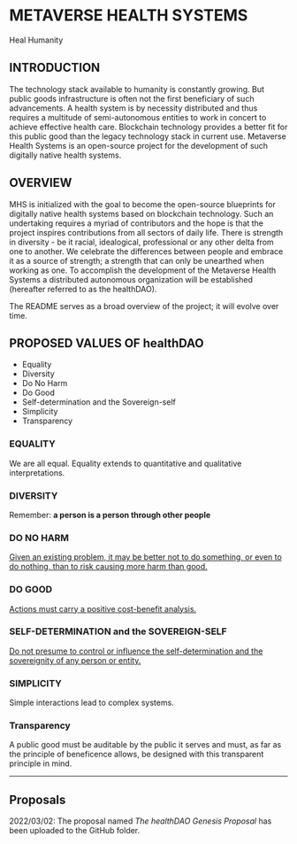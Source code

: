 # METAVERSE HEALTH SYSTEMS
Heal Humanity

## INTRODUCTION
The technology stack available to humanity is constantly growing. But public goods infrastructure is often not the first beneficiary of such advancements. A health system is by necessity distributed and thus requires a multitude of semi-autonomous entities to work in concert to achieve effective health care. Blockchain technology provides a better fit for this public good than the legacy technology stack in current use. Metaverse Health Systems is an open-source project for the development of such digitally native health systems. 

## OVERVIEW
MHS is initialized with the goal to become the open-source blueprints for digitally native health systems based on blockchain technology. Such an undertaking requires a myriad of contributors and the hope is that the project inspires contributions from all sectors of daily life. There is strength in diversity - be it racial, idealogical, professional or any other delta from one to another. We celebrate the differences between people and embrace it as a source of strength; a strength that can only be unearthed when working as one. To accomplish the development of the Metaverse Health Systems a distributed autonomous organization will be established (hereafter referred to as the healthDAO).

The README serves as a broad overview of the project; it will evolve over time.

## PROPOSED VALUES OF healthDAO
- Equality
- Diversity
- Do No Harm
- Do Good
- Self-determination and the Sovereign-self
- Simplicity
- Transparency

### EQUALITY
We are all equal. Equality extends to quantitative and qualitative interpretations. 

### DIVERSITY
Remember: **a person is a person through other people**

### DO NO HARM
[Given an existing problem, it may be better not to do something, or even to do nothing, than to risk causing more harm than good.](https://en.wikipedia.org/wiki/Primum_non_nocere) 

### DO GOOD
[Actions must carry a positive cost-benefit analysis.](https://en.wikipedia.org/wiki/Beneficence_(ethics))

### SELF-DETERMINATION and the SOVEREIGN-SELF
[Do not presume to control or influence the self-determination and the sovereignity of any person or entity.](https://en.wikipedia.org/wiki/Self-determination)

### SIMPLICITY
Simple interactions lead to complex systems. 

### Transparency
A public good must be auditable by the public it serves and must, as far as the principle of beneficence allows, be designed with this transparent principle in mind.
*****

## Proposals
2022/03/02: The proposal named *The healthDAO Genesis Proposal* has been uploaded to the GitHub folder.
